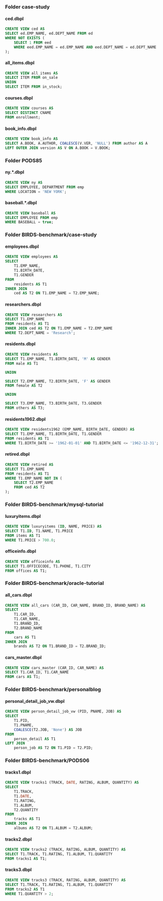 ### Folder case-study
#### ced.dbpl
```SQL
CREATE VIEW ced AS
SELECT ed.EMP_NAME, ed.DEPT_NAME FROM ed
WHERE NOT EXISTS (
    SELECT 1 FROM eed
    WHERE eed.EMP_NAME = ed.EMP_NAME AND eed.DEPT_NAME = ed.DEPT_NAME
);
```

#### all_items.dbpl
```SQL
CREATE VIEW all_items AS
SELECT ITEM FROM on_sale
UNION
SELECT ITEM FROM in_stock;
```

#### courses.dbpl
```SQL
CREATE VIEW courses AS
SELECT DISTINCT CNAME
FROM enrollment;
```

#### book_info.dbpl
```SQL
CREATE VIEW book_info AS
SELECT A.BOOK, A.AUTHOR, COALESCE(V.VER, 'NULL') FROM author AS A
LEFT OUTER JOIN version AS V ON A.BOOK = V.BOOK;
```

### Folder PODS85
#### ny.*.dbpl
```SQL
CREATE VIEW ny AS
SELECT EMPLOYEE, DEPARTMENT FROM emp
WHERE LOCATION = 'NEW YORK';
```

#### baseball.*.dbpl
```SQL
CREATE VIEW baseball AS
SELECT EMPLOYEE FROM emp
WHERE BASEBALL = true;
```

### Folder BIRDS-benchmark/case-study
#### employees.dbpl
```SQL
CREATE VIEW employees AS
SELECT
    T1.EMP_NAME,
    T1.BIRTH_DATE,
    T1.GENDER
FROM
    residents AS T1
INNER JOIN
    ced AS T2 ON T1.EMP_NAME = T2.EMP_NAME;
```

#### researchers.dbpl
```SQL
CREATE VIEW researchers AS
SELECT T1.EMP_NAME
FROM residents AS T1
INNER JOIN ced AS T2 ON T1.EMP_NAME = T2.EMP_NAME
WHERE T2.DEPT_NAME = 'Research';
```

#### residents.dbpl
```SQL
CREATE VIEW residents AS
SELECT T1.EMP_NAME, T1.BIRTH_DATE, 'M' AS GENDER
FROM male AS T1

UNION

SELECT T2.EMP_NAME, T2.BIRTH_DATE, 'F' AS GENDER
FROM female AS T2

UNION

SELECT T3.EMP_NAME, T3.BIRTH_DATE, T3.GENDER
FROM others AS T3;
```

#### residents1962.dbpl
```SQL
CREATE VIEW residents1962 (EMP_NAME, BIRTH_DATE, GENDER) AS
SELECT T1.EMP_NAME, T1.BIRTH_DATE, T1.GENDER
FROM residents AS T1
WHERE T1.BIRTH_DATE >= '1962-01-01' AND T1.BIRTH_DATE <= '1962-12-31';
```

#### retired.dbpl
```SQL
CREATE VIEW retired AS
SELECT T1.EMP_NAME
FROM residents AS T1
WHERE T1.EMP_NAME NOT IN (
    SELECT T2.EMP_NAME
    FROM ced AS T2
);
```

### Folder BIRDS-benchmark/mysql-tutorial
#### luxuryitems.dbpl
```SQL
CREATE VIEW luxuryitems (ID, NAME, PRICE) AS
SELECT T1.ID, T1.NAME, T1.PRICE
FROM items AS T1
WHERE T1.PRICE > 700.0;
```

#### officeinfo.dbpl
```SQL
CREATE VIEW officeinfo AS
SELECT T1.OFFICECODE, T1.PHONE, T1.CITY
FROM offices AS T1;
```

### Folder BIRDS-benchmark/oracle-tutorial
#### all_cars.dbpl
```SQL
CREATE VIEW all_cars (CAR_ID, CAR_NAME, BRAND_ID, BRAND_NAME) AS
SELECT
    T1.CAR_ID,
    T1.CAR_NAME,
    T1.BRAND_ID,
    T2.BRAND_NAME
FROM
    cars AS T1
INNER JOIN
    brands AS T2 ON T1.BRAND_ID = T2.BRAND_ID;
```

#### cars_master.dbpl
```SQL
CREATE VIEW cars_master (CAR_ID, CAR_NAME) AS
SELECT T1.CAR_ID, T1.CAR_NAME
FROM cars AS T1;
```

### Folder BIRDS-benchmark/personalblog
#### personal_detail_job_vw.dbpl
```SQL
CREATE VIEW person_detail_job_vw (PID, PNAME, JOB) AS
SELECT
    T1.PID,
    T1.PNAME,
    COALESCE(T2.JOB, 'None') AS JOB
FROM
    person_detail AS T1
LEFT JOIN
    person_job AS T2 ON T1.PID = T2.PID;
```

### Folder BIRDS-benchmark/PODS06
#### tracks1.dbpl
```SQL
CREATE VIEW tracks1 (TRACK, DATE, RATING, ALBUM, QUANTITY) AS
SELECT
    T1.TRACK,
    T1.DATE,
    T1.RATING,
    T1.ALBUM,
    T2.QUANTITY
FROM
    tracks AS T1
INNER JOIN
    albums AS T2 ON T1.ALBUM = T2.ALBUM;
```

#### tracks2.dbpl
```SQL
CREATE VIEW tracks2 (TRACK, RATING, ALBUM, QUANTITY) AS
SELECT T1.TRACK, T1.RATING, T1.ALBUM, T1.QUANTITY
FROM tracks1 AS T1;
```

#### tracks3.dbpl
```SQL
CREATE VIEW tracks3 (TRACK, RATING, ALBUM, QUANTITY) AS
SELECT T1.TRACK, T1.RATING, T1.ALBUM, T1.QUANTITY
FROM tracks2 AS T1
WHERE T1.QUANTITY > 2;
```